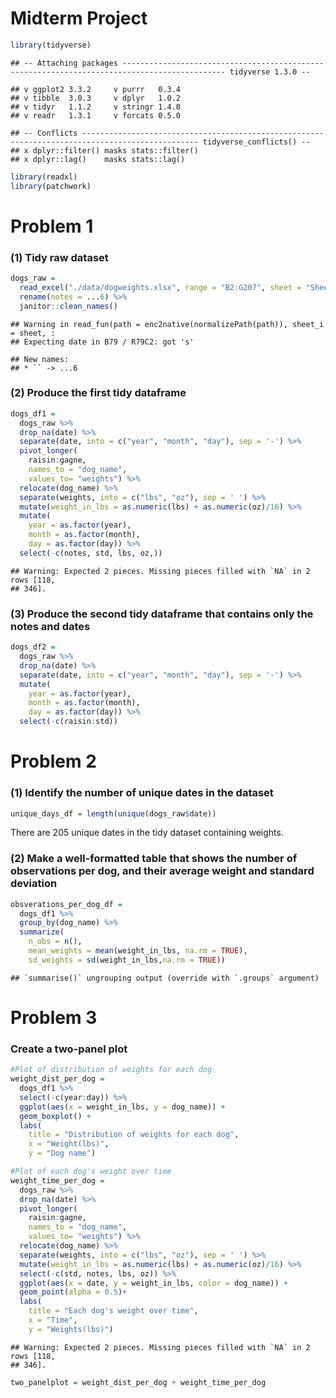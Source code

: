 Midterm Project
================

``` r
library(tidyverse)
```

    ## -- Attaching packages --------------------------------------------------------------------------------------------- tidyverse 1.3.0 --

    ## v ggplot2 3.3.2     v purrr   0.3.4
    ## v tibble  3.0.3     v dplyr   1.0.2
    ## v tidyr   1.1.2     v stringr 1.4.0
    ## v readr   1.3.1     v forcats 0.5.0

    ## -- Conflicts ------------------------------------------------------------------------------------------------ tidyverse_conflicts() --
    ## x dplyr::filter() masks stats::filter()
    ## x dplyr::lag()    masks stats::lag()

``` r
library(readxl)
library(patchwork)
```

# Problem 1

### (1) Tidy raw dataset

``` r
dogs_raw = 
  read_excel("./data/dogweights.xlsx", range = "B2:G207", sheet = "Sheet1", col_types = c("date", "text", "text", "text", "text",    "text")) %>%
  rename(notes = ...6) %>%
  janitor::clean_names()
```

    ## Warning in read_fun(path = enc2native(normalizePath(path)), sheet_i = sheet, :
    ## Expecting date in B79 / R79C2: got 's'

    ## New names:
    ## * `` -> ...6

### (2) Produce the first tidy dataframe

``` r
dogs_df1 = 
  dogs_raw %>%
  drop_na(date) %>%
  separate(date, into = c("year", "month", "day"), sep = '-') %>%
  pivot_longer(
    raisin:gagne, 
    names_to = "dog_name",
    values_to= "weights") %>%
  relocate(dog_name) %>%
  separate(weights, into = c("lbs", "oz"), sep = ' ') %>%
  mutate(weight_in_lbs = as.numeric(lbs) + as.numeric(oz)/16) %>%
  mutate(
    year = as.factor(year),
    month = as.factor(month),
    day = as.factor(day)) %>%
  select(-c(notes, std, lbs, oz,))
```

    ## Warning: Expected 2 pieces. Missing pieces filled with `NA` in 2 rows [118,
    ## 346].

### (3) Produce the second tidy dataframe that contains only the notes and dates

``` r
dogs_df2 = 
  dogs_raw %>%
  drop_na(date) %>%
  separate(date, into = c("year", "month", "day"), sep = '-') %>%
  mutate(
    year = as.factor(year),
    month = as.factor(month),
    day = as.factor(day)) %>%
  select(-c(raisin:std))
```

# Problem 2

### (1) Identify the number of unique dates in the dataset

``` r
unique_days_df = length(unique(dogs_raw$date))
```

There are 205 unique dates in the tidy dataset containing weights.

### (2) Make a well-formatted table that shows the number of observations per dog, and their average weight and standard deviation

``` r
obsverations_per_dog_df = 
  dogs_df1 %>%
  group_by(dog_name) %>%
  summarize(
    n_obs = n(),
    mean_weights = mean(weight_in_lbs, na.rm = TRUE),
    sd_weights = sd(weight_in_lbs,na.rm = TRUE))
```

    ## `summarise()` ungrouping output (override with `.groups` argument)

# Problem 3

### Create a two-panel plot

``` r
#Plot of distribution of weights for each dog 
weight_dist_per_dog = 
  dogs_df1 %>%
  select(-c(year:day)) %>%
  ggplot(aes(x = weight_in_lbs, y = dog_name)) + 
  geom_boxplot() +
  labs(
    title = "Distribution of weights for each dog",
    x = "Weight(lbs)", 
    y = "Dog name")

#Plot of each dog's weight over time
weight_time_per_dog =
  dogs_raw %>%
  drop_na(date) %>%
  pivot_longer(
    raisin:gagne, 
    names_to = "dog_name",
    values_to= "weights") %>%
  relocate(dog_name) %>%
  separate(weights, into = c("lbs", "oz"), sep = ' ') %>%
  mutate(weight_in_lbs = as.numeric(lbs) + as.numeric(oz)/16) %>%
  select(-c(std, notes, lbs, oz)) %>%
  ggplot(aes(x = date, y = weight_in_lbs, color = dog_name)) +
  geom_point(alpha = 0.5)+
  labs(
    title = "Each dog's weight over time",
    x = "Time",
    y = "Weights(lbs)")
```

    ## Warning: Expected 2 pieces. Missing pieces filled with `NA` in 2 rows [118,
    ## 346].

``` r
two_panelplot = weight_dist_per_dog + weight_time_per_dog
```
